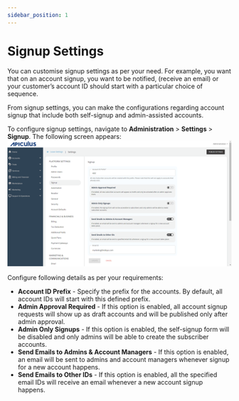 ```yaml
---
sidebar_position: 1
---
```

# Signup Settings

You can customise signup settings as per your need. For example, you want that on an account signup, you want to be notified, (receive an email) or your customer’s account ID should start with a particular choice of sequence.

From signup settings, you can make the configurations regarding account signup that include both self-signup and admin-assisted accounts.

To configure signup settings, navigate to **Administration** > **Settings** > **Signup**. The following screen appears:
![signup settings](img/signupsettings.png)

Configure following details as per your requirements:
- **Account ID Prefix** - Specify the prefix for the accounts. By default, all account IDs will start with this defined prefix.
- **Admin Approval Required** - If this option is enabled, all account signup requests will show up as draft accounts and will be published only after admin approval.
- **Admin Only Signups** - If this option is enabled, the self-signup form will be disabled and only admins will be able to create the subscriber accounts.
- **Send Emails to Admins & Account Managers** - If this option is enabled, an email will be sent to admins and account managers whenever signup for a new account happens.
- **Send Emails to Other IDs** - If this option is enabled, all the specified email IDs will receive an email whenever a new account signup happens.